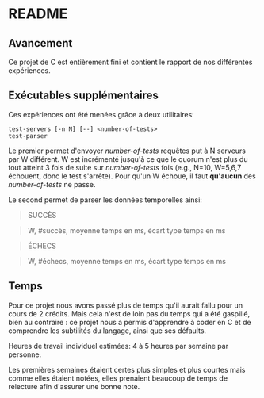 # README

## Avancement

Ce projet de C est entièrement fini et contient le rapport de nos différentes expériences.

## Exécutables supplémentaires

Ces expériences ont été menées grâce à deux utilitaires:

```
test-servers [-n N] [--] <number-of-tests>
test-parser
```

Le premier permet d'envoyer *number-of-tests* requêtes put à N serveurs par W différent.
W est incrémenté jusqu'à ce que le quorum n'est plus du tout atteint 3 fois de suite sur *number-of-tests* fois (e.g., N=10, W=5,6,7 échouent, donc le test s'arrête).
Pour qu'un W échoue, il faut **qu'aucun** des *number-of-tests* ne passe.

Le second permet de parser les données temporelles ainsi:

> SUCCÈS

> W, #succès, moyenne temps en ms, écart type temps en ms

> ÉCHECS

> W, #échecs, moyenne temps en ms, écart type temps en ms

## Temps

Pour ce projet nous avons passé plus de temps qu'il aurait fallu pour un cours de 2 crédits.
Mais cela n'est de loin pas du temps qui a été gaspillé, bien au contraire : ce projet nous a permis d'apprendre à coder en C et de comprendre les subtilités du langage, ainsi que ses défaults.

Heures de travail individuel estimées: 4 à 5 heures par semaine par personne.

Les premières semaines étaient certes plus simples et plus courtes mais comme elles étaient notées, elles prenaient beaucoup de temps de relecture afin d'assurer une bonne note.

